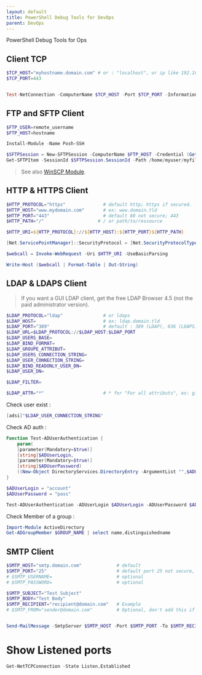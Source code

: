 ```yaml
---
layout: default
title: PowerShell Debug Tools for DevOps
parent: DevOps
---
```


PowerShell Debug Tools for Ops


## Client TCP

```powershell
$TCP_HOST="myhostname.domain.com" # or : "localhost", or ip like 192.168.0.10.
$TCP_PORT=443


Test-NetConnection -ComputerName $TCP_HOST -Port $TCP_PORT -InformationLevel "Detailed"
```


## FTP and SFTP Client

```powershell
$FTP_USER=remote_username
$FTP_HOST=hostname

Install-Module -Name Posh-SSH

$SFTPSession = New-SFTPSession -ComputerName $FTP_HOST -Credential (Get-Credential)
Get-SFTPItem -SessionId $SFTPSession.SessionId -Path /home/myuser/myfile.txt -Destination c:\myfolder

```

> See also [WinSCP Module](https://winscp.net/eng/docs/library_powershell).


## HTTP & HTTPS Client


```powershell
$HTTP_PROTOCOL="https"              # default http; https if secured.
$HTTP_HOST="www.mydomain.com"       # ex: www.domain.tld
$HTTP_PORT="443"                    # default 80 not secure; 443
$HTTP_PATH="/"                    # / or path/to/ressource

$HTTP_URI=${HTTP_PROTOCOL}://${HTTP_HOST}:${HTTP_PORT}${HTTP_PATH}

[Net.ServicePointManager]::SecurityProtocol = [Net.SecurityProtocolType]::Tls12

$webcall = Invoke-WebRequest -Uri $HTTP_URI -UseBasicParsing

Write-Host ($webcall | Format-Table | Out-String)
```


<!-- 

## Client DNS

DNS discovery
DNS Test : Ip resolution from Host

-->

## LDAP & LDAPS Client

> If you want a GUI LDAP client, get the free LDAP Browser 4.5 (not the paid administrator version). 

```powershell
$LDAP_PROTOCOL="ldap"               # or ldaps
$LDAP_HOST=                         # ex: ldap.domain.tld
$LDAP_PORT="389"                    # default : 389 (LDAP), 636 (LDAPS)
$LDAP_URL=$LDAP_PROTOCOL://$LDAP_HOST:$LDAP_PORT
$LDAP_USERS_BASE=
$LDAP_BIND_FORMAT=
$LDAP_GROUPE_ATTRIBUT=
$LDAP_USERS_CONNECTION_STRING=
$LDAP_USER_CONNECTION_STRING=
$LDAP_BIND_READONLY_USER_DN=
$LDAP_USER_DN=

$LDAP_FILTER=

$LDAP_ATTR="*"                      # * for "For all attributs", ex: givenName, sn, mail, uid
```

Check user exist : 
```powershell
[adsi]"$LDAP_USER_CONNECTION_STRING"
```

Check AD auth  : 
```powershell
Function Test-ADUserAuthentication {
    param(
    [parameter(Mandatory=$true)]
    [string]$ADUserLogin,
    [parameter(Mandatory=$true)]
    [string]$ADUserPassword)
    ((New-Object DirectoryServices.DirectoryEntry -ArgumentList "",$ADUserLogin,$ADUserPassword).psbase.name) -ne $null
}

$ADUserLogin = "account"
$ADUserPassword = "pass"

Test-ADUserAuthentication -ADUserLogin $ADUserLogin -ADUserPassword $ADUserPassword

```

Check Member of a group :

```powershell
Import-Module ActiveDirectory
Get-ADGroupMember $GROUP_NAME | select name,distinguishedname 
```

## SMTP Client


```powershell
$SMTP_HOST="smtp.domain.com"             # default
$SMTP_PORT="25"                          # default port 25 not secure, and 587 for encrypted (secure)serveur
# $SMTP_USERNAME=                        # optional
# $SMTP_PASSWORD=                        # optional

$SMTP_SUBJECT="Test Subject"
$SMTP_BODY="Test Body"
$SMTP_RECIPIENT="recipient@domain.com"   # Example
# $SMTP_FROM="sender@domain.com"         # Optional, don't add this if your server are not trusted by the recipient smtp server.


Send-MailMessage -SmtpServer $SMTP_HOST -Port $SMTP_PORT -To $SMTP_RECIPIENT -Subject $SMTP_SUBJECT -Body $SMTP_BODY

```


# Show Listened ports

```powershell
Get-NetTCPConnection -State Listen,Established
```

<!-- 
TODO / A
PROXY HTTP : Reach a HTTP serveur Through a Proxy
Set proxy globaly on linux
Curl behind a proxy
Git behind a proxy

Docker behind a proxy
Docker daemon add proxy settings
Docker build behind Proxy

NPM behind a Proxy
PIP behind a Proxy
Gitlab Runner behind a proxy
-->